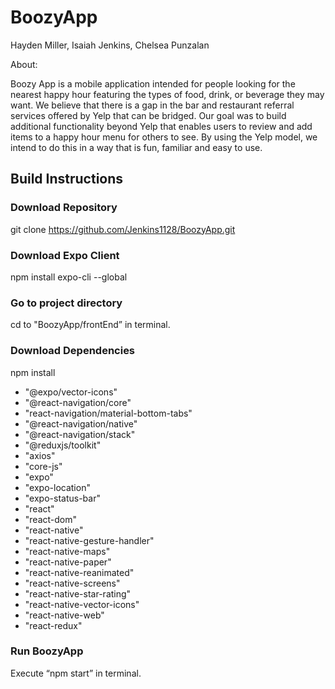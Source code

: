 # BoozyApp 

Hayden Miller, Isaiah Jenkins, Chelsea Punzalan

About:

Boozy App is a mobile application intended for people looking for the nearest happy hour featuring the types of food, drink, or beverage they may want. We believe that there is a gap in the bar and restaurant referral services offered by Yelp that can be bridged.  Our goal was to build additional functionality beyond Yelp that enables users to review and add items to a happy hour menu for others to see. By using the Yelp model, we intend to do this in a way that is fun, familiar and easy to use. 

## Build Instructions

### Download Repository
git clone https://github.com/Jenkins1128/BoozyApp.git

### Download Expo Client
npm install expo-cli --global

### Go to project directory
cd to  "BoozyApp/frontEnd” in terminal.

### Download Dependencies
npm install
  
* "@expo/vector-icons"
* "@react-navigation/core"
* "react-navigation/material-bottom-tabs"
* "@react-navigation/native"
* "@react-navigation/stack"
* "@reduxjs/toolkit"
* "axios"
* "core-js"
* "expo"
* "expo-location"
* "expo-status-bar"
* "react"
* "react-dom"
* "react-native"
* "react-native-gesture-handler"
* "react-native-maps"
* "react-native-paper"
* "react-native-reanimated"
* "react-native-screens"
* "react-native-star-rating"
* "react-native-vector-icons"
* "react-native-web"
* "react-redux"

### Run BoozyApp
Execute “npm start” in terminal.



